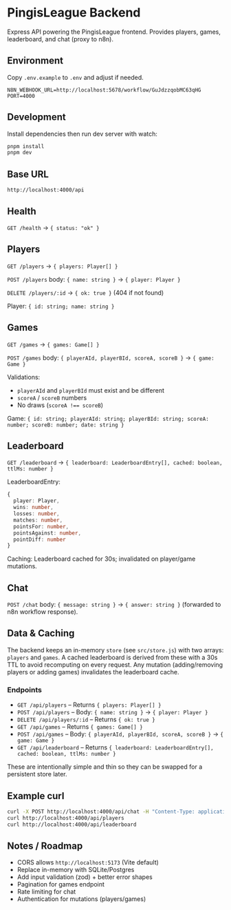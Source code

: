 # PingisLeague Backend

Express API powering the PingisLeague frontend. Provides players, games, leaderboard, and chat (proxy to n8n).

## Environment
Copy `.env.example` to `.env` and adjust if needed.

```
N8N_WEBHOOK_URL=http://localhost:5678/workflow/GuJdzzqobMC63qHG
PORT=4000
```

## Development

Install dependencies then run dev server with watch:

```bash
pnpm install
pnpm dev
```

## Base URL

`http://localhost:4000/api`

## Health

`GET /health` -> `{ status: "ok" }`

## Players

`GET /players` -> `{ players: Player[] }`

`POST /players` body: `{ name: string }` -> `{ player: Player }`

`DELETE /players/:id` -> `{ ok: true }` (404 if not found)

Player: `{ id: string; name: string }`

## Games

`GET /games` -> `{ games: Game[] }`

`POST /games` body: `{ playerAId, playerBId, scoreA, scoreB }` -> `{ game: Game }`

Validations:

- `playerAId` and `playerBId` must exist and be different
- `scoreA` / `scoreB` numbers
- No draws (`scoreA !== scoreB`)

Game: `{ id: string; playerAId: string; playerBId: string; scoreA: number; scoreB: number; date: string }`

## Leaderboard

`GET /leaderboard` -> `{ leaderboard: LeaderboardEntry[], cached: boolean, ttlMs: number }`

LeaderboardEntry:

```ts
{
  player: Player,
  wins: number,
  losses: number,
  matches: number,
  pointsFor: number,
  pointsAgainst: number,
  pointDiff: number
}
```

Caching: Leaderboard cached for 30s; invalidated on player/game mutations.

## Chat

`POST /chat` body: `{ message: string }` -> `{ answer: string }` (forwarded to n8n workflow response).

## Data & Caching

The backend keeps an in-memory `store` (see `src/store.js`) with two arrays: `players` and `games`. A cached leaderboard is derived from these with a 30s TTL to avoid recomputing on every request. Any mutation (adding/removing players or adding games) invalidates the leaderboard cache.

### Endpoints

- `GET /api/players` – Returns `{ players: Player[] }`
- `POST /api/players` – Body: `{ name: string }` -> `{ player: Player }`
- `DELETE /api/players/:id` – Returns `{ ok: true }`
- `GET /api/games` – Returns `{ games: Game[] }`
- `POST /api/games` – Body: `{ playerAId, playerBId, scoreA, scoreB }` -> `{ game: Game }`
- `GET /api/leaderboard` – Returns `{ leaderboard: LeaderboardEntry[], cached: boolean, ttlMs: number }`

These are intentionally simple and thin so they can be swapped for a persistent store later.

## Example curl

```bash
curl -X POST http://localhost:4000/api/chat -H "Content-Type: application/json" -d '{"message":"Hello"}'
curl http://localhost:4000/api/players
curl http://localhost:4000/api/leaderboard
```

## Notes / Roadmap

- CORS allows `http://localhost:5173` (Vite default)
- Replace in-memory with SQLite/Postgres
- Add input validation (zod) + better error shapes
- Pagination for games endpoint
- Rate limiting for chat
- Authentication for mutations (players/games)
